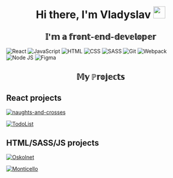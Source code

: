 <h1 align="center"> Hi there, I'm Vladyslav
<img src="https://github.com/blackcater/blackcater/raw/main/images/Hi.gif" height="32"/></h1>
<h2 align="center">𝕀'𝕞 𝕒 𝕗𝕣𝕠𝕟𝕥-𝕖𝕟𝕕-𝕕𝕖𝕧𝕖𝕝𝕠𝕡𝕖𝕣</h2>


![React](https://img.shields.io/badge/React-892CDC?style=flat-square-endpoint&logo=react&logoColor=892CDC&labelColor=EADEDE)
![JavaScript](https://img.shields.io/badge/JavaScript-3D2C8D?style=flat-square&logo=javascript&logoColor=)
![HTML](https://img.shields.io/badge/HTML-D83A56?style=flat-square-endpoint&logo=html5&labelColor=F3F3F3) 
![CSS](https://img.shields.io/badge/CSS-6E85B2?style=flat-square-endpoint&logo=css3) 
![SASS](https://img.shields.io/badge/SASS-6E8CB2?style=flat-square-endpoint&logo=sass) 
![Git](https://img.shields.io/badge/Git-6E85B2?style=flat-square-endpoint&logo=git&logoColor=) 
![Webpack](https://img.shields.io/badge/Webpack-blue?style=flat-square-endpoint&logo=webpack&labelColor=F3F3F3&logoColor=blue) 
![Node JS](https://img.shields.io/badge/Node_JS-EADEDE?style=flat-square-endpoint&logo=nodedotjs&logoColor=) 
![Figma](https://img.shields.io/badge/Figma-892CDC?style=flat-square-endpoint&logo=figma&logoColor=892CDC&labelColor=EADEDE)


<h2 align="center">𝕄𝕪 ℙ𝕣𝕠𝕛𝕖𝕔𝕥𝕤</h2>
<h2>React projects</h2>

[![naughts-and-crosses](https://img.shields.io/badge/Naughts_and_crosses-3F3351?style=flat-square-endpoint&logo=github&logoColor=3F3351&labelColor=F3F3F3)](https://slobodianiuk1.github.io/naughts-and-crosses/)

[![TodoList](https://img.shields.io/badge/TodoList-3F3351?style=flat-square-endpoint&logo=github&logoColor=3F3351&labelColor=F3F3F3)](https://slobodianiuk1.github.io/todo-list/)

<h2>HTML/SASS/JS projects</h2>


[![Oskolnet](https://img.shields.io/badge/Oskolnet-3F3351?style=flat-square-endpoint&logo=github&logoColor=3F3351&labelColor=F3F3F3)](https://slobodianiuk1.github.io/oskolnet/dist)

[![Monticello](https://img.shields.io/badge/Monticello-3F3351?style=flat-square-endpoint&logo=github&logoColor=3F3351&labelColor=F3F3F3)](https://slobodianiuk1.github.io/Monticello/)
